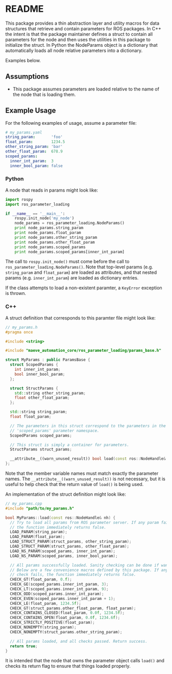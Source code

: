# README #

This package provides a thin abstraction layer and utility macros for
data structures that retrieve and contain parameters for ROS packages. In
C++ the intent is that the package maintainer defines a struct to contain all
parameters for the node and then uses the utilities in this package to
initialize the struct. In Python the NodeParams object is a dictionary that
automatically loads all node relative parameters into a dictionary.

Examples below.

## Assumptions ##

* This package assumes parameters are loaded relative to the name of the node
that is loading them.

## Example Usage ##

For the following examples of usage, assume a parameter file:

```yaml
# my_params.yaml
string_param:       'foo'
float_param:        1234.5
other_string_param: 'bar'
other_float_param:  678.9
scoped_params:
  inner_int_param:  3
  inner_bool_param: false
```

### Python ###

A node that reads in params might look like:

```python
import rospy
import ros_parameter_loading

if __name__ == '__main__':
    rospy.init_node('my_node')
    node_params = ros_parameter_loading.NodeParams()
    print node_params.string_param
    print node_params.float_param
    print node_params.other_string_param
    print node_params.other_float_param
    print node_params.scoped_params
    print node_params.scoped_params[inner_int_param]
```
The call to `rospy.init_node()` must come before the call to
`ros_parameter_loading.NodeParams()`. Note that top-level params (e.g.
`string_param` and `float_param`) are loaded as attributes, and that nested
params (e.g. `inner_int_param`) are loaded as dictionary entries.

If the class attempts to load a non-existent paramter, a `KeyError` exception
is thrown.

### C++ ###

A struct definition that corresponds to this paramter file might look like:

```c++
// my_params.h
#pragma once

#include <string>

#include "maeve_automation_core/ros_parameter_loading/params_base.h"

struct MyParams : public ParamsBase {
  struct ScopedParams {
    int inner_int_param;
    bool inner_bool_param;
  };

  struct StructParams {
    std::string other_string_param;
    float other_float_param;
  };

  std::string string_param;
  float float_param;

  // The parameters in this struct correspond to the parameters in the
  // 'scoped_params' parameter namespace.
  ScopedParams scoped_params;

  // This struct is simply a container for parameters.
  StructParams struct_params;

  __attribute__((warn_unused_result)) bool load(const ros::NodeHandle& nh) override;
};
```

Note that the member variable names must match exactly the parameter names. The
`__attribute__((warn_unused_result))` is not necessary, but it is useful to
help check that the return value of `load()` is being used.

An implementation of the struct definition might look like:

```c++
// my_params.cpp
#include "path/to/my_params.h"

bool MyParams::load(const ros::NodeHandle& nh) {
  // Try to load all params from ROS parameter server. If any param fails,
  // the function immediately returns false.
  LOAD_PARAM(string_param);
  LOAD_PARAM(float_param);
  LOAD_STRUCT_PARAM(struct_params, other_string_param);
  LOAD_STRUCT_PARAM(struct_params, other_float_param);
  LOAD_NS_PARAM(scoped_params, inner_int_param);
  LOAD_NS_PARAM(scoped_params, inner_bool_param);

  // All params successfully loaded. Sanity checking can be done if wanted.
  // Below are a few convenience macros defined by this package. If any
  // check fails, the function immediately returns false.
  CHECK_GT(float_param, 0.f);
  CHECK_GE(scoped_params.inner_int_param, 3);
  CHECK_LT(scoped_params.inner_int_param, 9);
  CHECK_ODD(scoped_params.inner_int_param);
  CHECK_EVEN(scoped_params.inner_int_param + 1);
  CHECK_LE(float_param, 1234.5f);
  CHECK_GT(struct_params.other_float_param, float_param);
  CHECK_CONTAINS_CLOSED(float_param, 0.0f, 1234.5f);
  CHECK_CONTAINS_OPEN(float_param, 0.0f, 1234.6f);
  CHECK_STRICTLY_POSITIVE(float_param);
  CHECK_NONEMPTY(string_param);
  CHECK_NONEMPTY(struct_params.other_string_param);

  // All params loaded, and all checks passed. Return success.
  return true;
}
```

It is intended that the node that owns the parameter object calls `load()` and
checks its return flag to ensure that things loaded properly.
